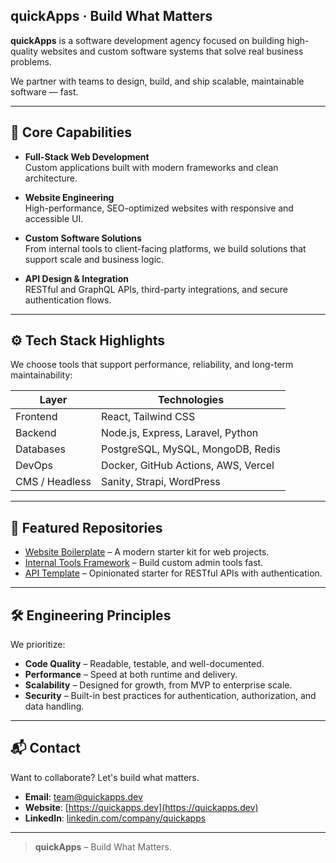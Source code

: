 ## quickApps · Build What Matters

**quickApps** is a software development agency focused on building high-quality websites and custom software systems that solve real business problems.

We partner with teams to design, build, and ship scalable, maintainable software — fast.

---

## 🧩 Core Capabilities

- **Full-Stack Web Development**  
  Custom applications built with modern frameworks and clean architecture.

- **Website Engineering**  
  High-performance, SEO-optimized websites with responsive and accessible UI.

- **Custom Software Solutions**  
  From internal tools to client-facing platforms, we build solutions that support scale and business logic.

- **API Design & Integration**  
  RESTful and GraphQL APIs, third-party integrations, and secure authentication flows.

---

## ⚙️ Tech Stack Highlights

We choose tools that support performance, reliability, and long-term maintainability:

| Layer        | Technologies                            |
|-------------|------------------------------------------|
| Frontend     | React, Tailwind CSS |
| Backend      | Node.js, Express, Laravel, Python |
| Databases    | PostgreSQL, MySQL, MongoDB, Redis        |
| DevOps       | Docker, GitHub Actions, AWS, Vercel      |
| CMS / Headless | Sanity, Strapi, WordPress            |

---

## 📁 Featured Repositories

- [Website Boilerplate](https://github.com/quickApps/website-boilerplate) – A modern starter kit for web projects.
- [Internal Tools Framework](https://github.com/quickApps/internal-tools-framework) – Build custom admin tools fast.
- [API Template](https://github.com/quickApps/api-template) – Opinionated starter for RESTful APIs with authentication.

---

## 🛠 Engineering Principles

We prioritize:

- **Code Quality** – Readable, testable, and well-documented.
- **Performance** – Speed at both runtime and delivery.
- **Scalability** – Designed for growth, from MVP to enterprise scale.
- **Security** – Built-in best practices for authentication, authorization, and data handling.

---

## 📬 Contact

Want to collaborate? Let's build what matters.

- **Email**: [team@quickapps.dev](mailto:team@quickapps.dev)  
- **Website**: [https://quickapps.dev](https://quickapps.dev)  
- **LinkedIn**: [linkedin.com/company/quickapps](https://linkedin.com/company/quickapps)

---

> **quickApps** – Build What Matters.
